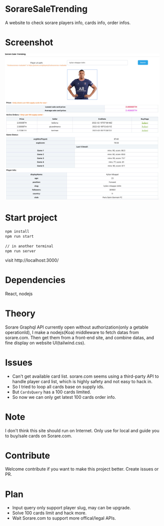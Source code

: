 # SorareSaleTrending
A website to check sorare players info, cards info, order infos.

# Screenshot
![alt screenshot](https://github.com/fishenal/SorareSaleTrending/blob/main/demoImages/demo1.jpg?raw=true)

# Start project
```
npm install
npm run start

// in another terminal
npm run server
```

visit http://localhost:3000/

# Dependencies
React, nodejs

# Theory
Sorare Graphql API currently open without authorization(only a getable operationId), I make a nodejs(Koa) middleware to fetch datas from sorare.com. Then get them from a front-end site, and combine datas, and fine display on website UI(tailwind.css).

# Issues
- Can't get available card list. sorare.com seems using a third-party API to handle player card list, which is highly safety and not easy to hack in.
- So I tried to loop all cards base on supply ids.
- But ```CardsQuery``` has a 100 cards limited.
- So now we can only get latest 100 cards order info.

# Note
I don't think this site should run on Internet. Only use for local and guide you to buy/sale cards on Sorare.com.

# Contribute
Welcome contribute if you want to make this project better. Create issues or PR.

# Plan
- Input query only support player slug, may can be upgrade.
- Solve 100 cards limit and hack more.
- Wait Sorare.com to support more offical/legal APIs.

